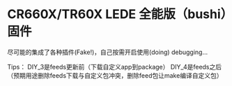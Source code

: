 # CR660X/TR60X LEDE 全能版（bushi）固件

尽可能的集成了各种插件(Fake!)，自己按需开启使用(doing)
debugging...



Tips：
DIY_3是feeds更新前（下载自定义app到package）
DIY_4是feeds之后（预期用途删除feeds下载与自定义包冲突，删除feed包让make编译自定义包）
